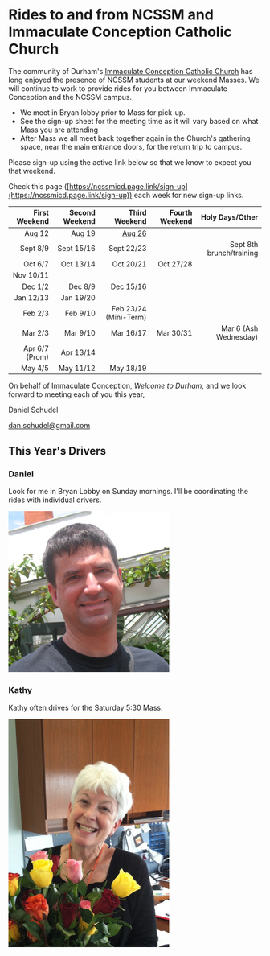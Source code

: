 # Rides to and from NCSSM and Immaculate Conception Catholic Church

The community of Durham's [Immaculate Conception Catholic Church](http://icdurham.org/) has long enjoyed the 
presence of NCSSM students at our weekend Masses. We will continue to work to provide rides for you between
Immaculate Conception and the NCSSM campus.

* We meet in Bryan lobby prior to Mass for pick-up.
* See the sign-up sheet for the meeting time as it will vary based on what Mass you are attending
* After Mass we all meet back together again in the Church's gathering space, near the main entrance doors, for the return trip to campus.

Please sign-up using the active link below so that we know to expect you that weekend.

Check this page ([https://ncssmicd.page.link/sign-up](https://ncssmicd.page.link/sign-up))
each week for new sign-up links.

|First Weekend   |Second Weekend |Third Weekend         |Fourth Weekend|Holy Days/Other         |
|---------------:|--------------:|---------------------:|-------------:|-----------------------:|
|Aug  12         |Aug 19         |[Aug 26](https://www.signupgenius.com/go/10C0B4CAFA82BA13-august10)               |              |                       |
|Sept  8/9       |Sept 15/16     |Sept 22/23            |              |Sept 8th brunch/training|
|Oct   6/7       |Oct  13/14     |Oct  20/21            |Oct 27/28     |                        |
|Nov  10/11      |               |                      |              |                        |
|Dec   1/2       |Dec   8/9      |Dec  15/16            |              |                        |
|Jan  12/13      |Jan  19/20     |                      |              |                        |
|Feb   2/3       |Feb   9/10     |Feb  23/24 (Mini-Term)|              |                        |
|Mar   2/3       |Mar   9/10     |Mar  16/17            |Mar   30/31   |Mar 6 (Ash Wednesday)   |
|Apr   6/7 (Prom)|Apr  13/14     |                      |              |                        |
|May   4/5       |May  11/12     |May  18/19            |              |                        |


On behalf of Immaculate Conception, *Welcome to Durham*, and we look forward to meeting each of you this year,

Daniel Schudel

[dan.schudel@gmail.com](mailto:dan.schudel@gmail.com)

## This Year's Drivers

### Daniel

Look for me in Bryan Lobby on Sunday mornings. I'll be coordinating the rides with individual drivers.

![Daniel](Images/daniel.jpg "Daniel")

### Kathy

Kathy often drives for the Saturday 5:30 Mass.

![Kathy](Images/kathy.jpg "Kathy")
